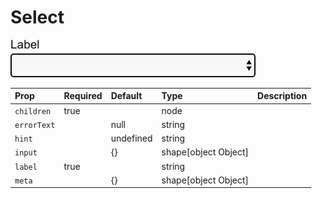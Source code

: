 Select
======

![Component Image](./docs/Select.png)


Prop | Required | Default | Type | Description
:--- | :------- | :------ | :--- | :----------
 `children` | true |  | node | 
 `errorText` |  | null | string | 
 `hint` |  | undefined | string | 
 `input` |  | {} | shape[object Object] | 
 `label` | true |  | string | 
 `meta` |  | {} | shape[object Object] | 


